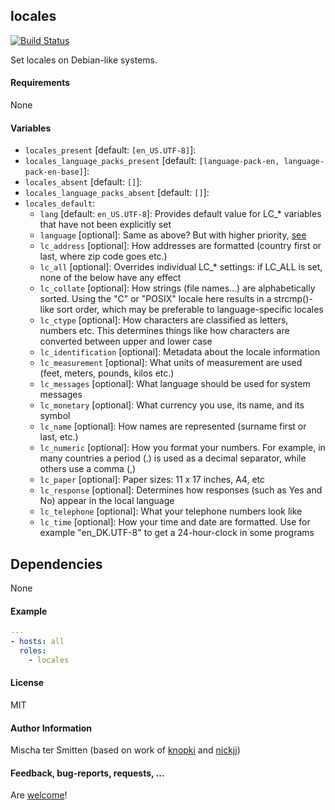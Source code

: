 ## locales

[![Build Status](https://travis-ci.org/viasite-ansible/ansible-role-locales.svg?branch=master)](https://travis-ci.org/viasite-ansible/ansible-role-locales)

Set locales on Debian-like systems.

#### Requirements

None

#### Variables

 * `locales_present` [default: `[en_US.UTF-8]`]:
 * `locales_language_packs_present` [default: `[language-pack-en, language-pack-en-base]`]:
 * `locales_absent` [default: `[]`]:
 * `locales_language_packs_absent` [default: `[]`]:
 * `locales_default`:
   * `lang` [default: `en_US.UTF-8`]: Provides default value for LC_* variables that have not been explicitly set
   * `language` [optional]: Same as above? But with higher priority, [see](http://www.gnu.org/software/gettext/manual/gettext.html#Locale-Environment-Variables)
   * `lc_address` [optional]: How addresses are formatted (country first or last, where zip code goes etc.)
   * `lc_all` [optional]: Overrides individual LC_* settings: if LC_ALL is set, none of the below have any effect
   * `lc_collate` [optional]: How strings (file names...) are alphabetically sorted. Using the "C" or "POSIX" locale here results in a strcmp()-like sort order, which may be preferable to language-specific locales
   * `lc_ctype` [optional]: How characters are classified as letters, numbers etc. This determines things like how characters are converted between upper and lower case
   * `lc_identification` [optional]: Metadata about the locale information
   * `lc_measurement` [optional]: What units of measurement are used (feet, meters, pounds, kilos etc.)
   * `lc_messages` [optional]: What language should be used for system messages
   * `lc_monetary` [optional]: What currency you use, its name, and its symbol
   * `lc_name` [optional]: How names are represented (surname first or last, etc.)
   * `lc_numeric` [optional]: How you format your numbers. For example, in many countries a period (.) is used as a decimal separator, while others use a comma (,)
   * `lc_paper` [optional]: Paper sizes: 11 x 17 inches, A4, etc
   * `lc_response` [optional]: Determines how responses (such as Yes and No) appear in the local language
   * `lc_telephone` [optional]: What your telephone numbers look like
   * `lc_time` [optional]: How your time and date are formatted. Use for example "en_DK.UTF-8" to get a 24-hour-clock in some programs

## Dependencies

None

#### Example

```yaml
---
- hosts: all
  roles:
    - locales
```

#### License

MIT

#### Author Information

Mischa ter Smitten (based on work of [knopki](https://github.com/knopki) and [nickjj](https://github.com/nickjj))

#### Feedback, bug-reports, requests, ...

Are [welcome](https://github.com/Oefenweb/ansible-locales/issues)!
